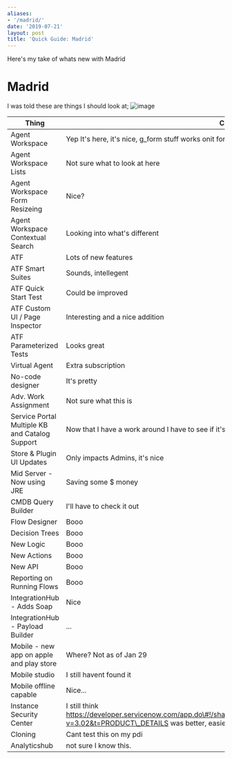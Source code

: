 ```yaml
---
aliases:
- '/madrid/'
date: '2019-07-21'
layout: post
title: 'Quick Guide: Madrid'
---
```


Here's my take of whats new with Madrid

# Madrid

I was told these are things I should look at;
![image](https://user-images.githubusercontent.com/638764/51942359-7b4e0a00-23dc-11e9-9fbe-acbcdcdea062.png)

| Thing                                          | Comment                                                                                                                                                                 |
|------------------------------------------------|-------------------------------------------------------------------------------------------------------------------------------------------------------------------------|
| Agent Workspace                                | Yep It's here, it's nice, g\_form stuff works onit for mobile stuff                                                                                                     |
| Agent Workspace Lists                          | Not sure what to look at here                                                                                                                                           |
| Agent Workspace Form Resizeing                 | Nice?                                                                                                                                                                   |
| Agent Workspace Contextual Search              | Looking into what's different                                                                                                                                           |
| ATF                                            | Lots of new features                                                                                                                                                    |
| ATF Smart Suites                               | Sounds, intellegent                                                                                                                                                     |
| ATF Quick Start Test                           | Could be improved                                                                                                                                                       |
| ATF Custom UI / Page Inspector                 | Interesting and a nice addition                                                                                                                                         |
| ATF Parameterized Tests                        | Looks great                                                                                                                                                             |
| Virtual Agent                                  | Extra subscription                                                                                                                                                      |
| No-code designer                               | It's pretty                                                                                                                                                             |
| Adv. Work Assignment                           | Not sure what this is                                                                                                                                                   |
| Service Portal Multiple KB and Catalog Support | Now that I have a work around I have to see if it's worth undoing it for this                                                                                           |
| Store & Plugin UI Updates                      | Only impacts Admins, it's nice                                                                                                                                          |
| Mid Server - Now using JRE                     | Saving some \$ money                                                                                                                                                    |
| CMDB Query Builder                             | I'll have to check it out                                                                                                                                               |
| Flow Designer                                  | Booo                                                                                                                                                                    |
| Decision Trees                                 | Booo                                                                                                                                                                    |
| New Logic                                      | Booo                                                                                                                                                                    |
| New Actions                                    | Booo                                                                                                                                                                    |
| New API                                        | Booo                                                                                                                                                                    |
| Reporting on Running Flows                     | Booo                                                                                                                                                                    |
| IntegrationHub - Adds Soap                     | Nice                                                                                                                                                                    |
| IntegrationHub - Payload Builder               | ...                                                                                                                                                                     |
| Mobile - new app on apple and play store       | Where? Not as of Jan 29                                                                                                                                                 |
| Mobile studio                                  | I still havent found it                                                                                                                                                 |
| Mobile offline capable                         | Nice...                                                                                                                                                                 |
| Instance Security Center                       | I still think https://developer.servicenow.com/app.do\#!/share/contents/7852853\_security\_best\_practice\_audit?v=3.02&t=PRODUCT\_DETAILS was better, easier to follow |
| Cloning                                        | Cant test this on my pdi                                                                                                                                                |
| Analyticshub                                   | not sure I know this.                                                                                                                                                   |
